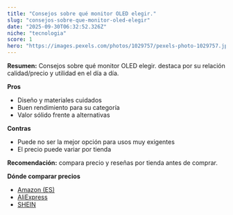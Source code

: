 ```yaml
---
title: "Consejos sobre qué monitor OLED elegir."
slug: "consejos-sobre-que-monitor-oled-elegir"
date: "2025-09-30T06:32:52.326Z"
niche: "tecnologia"
score: 1
hero: "https://images.pexels.com/photos/1029757/pexels-photo-1029757.jpeg?auto=compress&cs=tinysrgb&fit=crop&h=627&w=1200&auto=compress&cs=tinysrgb&w=1200&h=675&fit=crop"
---
```


**Resumen:** Consejos sobre qué monitor OLED elegir. destaca por su relación calidad/precio y utilidad en el día a día.

**Pros**
- Diseño y materiales cuidados
- Buen rendimiento para su categoría
- Valor sólido frente a alternativas

**Contras**
- Puede no ser la mejor opción para usos muy exigentes
- El precio puede variar por tienda

**Recomendación:** compara precio y reseñas por tienda antes de comprar.

**Dónde comparar precios**
- [Amazon (ES)](https://www.amazon.es/s?k=Consejos%20sobre%20qu%C3%A9%20monitor%20OLED%20elegir.&tag=teknovashop25-21)
- [AliExpress](https://www.aliexpress.com/wholesale?SearchText=Consejos%20sobre%20qu%C3%A9%20monitor%20OLED%20elegir.)
- [SHEIN](https://www.shein.com/pdsearch/Consejos%20sobre%20qu%C3%A9%20monitor%20OLED%20elegir.)